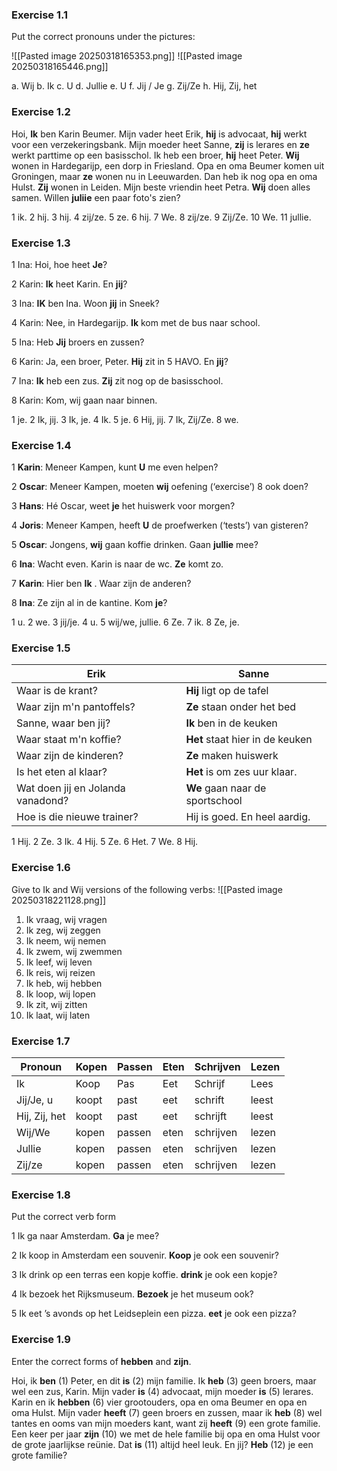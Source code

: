### Exercise 1.1

Put the correct pronouns under the pictures:

![[Pasted image 20250318165353.png]]
![[Pasted image 20250318165446.png]]

a. Wij
b. Ik
c. U
d. Jullie
e. U
f. Jij / Je
g. Zij/Ze
h. Hij, Zij, het

### Exercise 1.2

Hoi, **Ik** ben Karin Beumer. Mijn vader heet Erik, **hij** is advocaat, **hij** werkt voor een verzekeringsbank. Mijn moeder heet Sanne, **zij** is lerares en **ze** werkt parttime op een basisschol. Ik heb een broer, **hij** heet Peter. **Wij** wonen in Hardegarijp, een dorp in Friesland. Opa en oma Beumer komen uit Groningen, maar **ze** wonen nu in Leeuwarden. Dan heb ik nog opa en oma Hulst. **Zij** wonen in Leiden. Mijn beste vriendin heet Petra. **Wij** doen alles samen. Willen **juliie** een paar foto's zien?

1 ik. 2 hij. 3 hij. 4 zij/ze. 5 ze. 6 hij. 7 We. 8 zij/ze. 9 Zij/Ze. 10 We. 11 jullie.

### Exercise 1.3

1 Ina: Hoi, hoe heet **Je**?

2 Karin: **Ik** heet Karin. En **jij**?

3 Ina: **IK** ben Ina. Woon **jij** in Sneek?

4 Karin: Nee, in Hardegarijp. **Ik** kom met de bus naar school.

5 Ina: Heb **Jij** broers en zussen?

6 Karin: Ja, een broer, Peter. **Hij** zit in 5 HAVO. En **jij**?

7 Ina: **Ik** heb een zus. **Zij** zit nog op de basisschool.

8 Karin: Kom, wij gaan naar binnen.

1 je. 2 Ik, jij. 3 Ik, je. 4 Ik. 5 je. 6 Hij, jij. 7 Ik, Zij/Ze. 8 we.

### Exercise 1.4

1 **Karin**: Meneer Kampen, kunt **U** me even helpen?

2 **Oscar**: Meneer Kampen, moeten **wij** oefening (‘exercise’) 8 ook doen?

3 **Hans**:  Hé Oscar, weet **je** het huiswerk voor morgen?

4 **Joris**: Meneer Kampen, heeft **U** de proefwerken (‘tests’) van gisteren?

5 **Oscar**: Jongens, **wij** gaan koffie drinken. Gaan **jullie** mee?

6 **Ina**: Wacht even. Karin is naar de wc. **Ze** komt zo.

7 **Karin**: Hier ben **Ik** . Waar zijn de anderen?

8 **Ina**: Ze zijn al in de kantine. Kom **je**?

1 u. 2 we. 3 jij/je. 4 u. 5 wij/we, jullie. 6 Ze. 7 ik. 8 Ze, je.

### Exercise 1.5

| Erik                              | Sanne                           |
| --------------------------------- | ------------------------------- |
| Waar is de krant?                 | **Hij** ligt op de tafel        |
| Waar zijn m'n pantoffels?         | **Ze** staan onder het bed      |
| Sanne, waar ben jij?              | **Ik** ben in de keuken         |
| Waar staat m'n koffie?            | **Het** staat hier in de keuken |
| Waar zijn de kinderen?            | **Ze** maken huiswerk           |
| Is het eten al klaar?             | **Het** is om zes uur klaar.    |
| Wat doen jij en Jolanda vanadond? | **We** gaan naar de sportschool |
| Hoe is die nieuwe trainer?        | Hij is goed. En heel aardig.    |
1 Hij. 2 Ze. 3 Ik. 4 Hij. 5 Ze. 6 Het. 7 We. 8 Hij.

### Exercise 1.6

Give to Ik and Wij versions of the following verbs:
![[Pasted image 20250318221128.png]]
1. Ik vraag, wij vragen
2. Ik zeg, wij zeggen
3. Ik neem, wij nemen
4. Ik zwem, wij zwemmen
5. Ik leef, wij leven
6. Ik reis, wij reizen
7. Ik heb, wij hebben
8. Ik loop, wij lopen
9. Ik zit, wij zitten
10. Ik laat, wij laten

### Exercise 1.7

| Pronoun       | Kopen | Passen | Eten | Schrijven | Lezen |
| ------------- | ----- | ------ | ---- | --------- | ----- |
| Ik            | Koop  | Pas    | Eet  | Schrijf   | Lees  |
| Jij/Je, u     | koopt | past   | eet  | schrift   | leest |
| Hij, Zij, het | koopt | past   | eet  | schrijft  | leest |
| Wij/We        | kopen | passen | eten | schrijven | lezen |
| Jullie        | kopen | passen | eten | schrijven | lezen |
| Zij/ze        | kopen | passen | eten | schrijven | lezen |
### Exercise 1.8

Put the correct verb form

1 Ik ga naar Amsterdam. **Ga** je mee?

2 Ik koop in Amsterdam een souvenir. **Koop** je ook een souvenir?

3 Ik drink op een terras een kopje koffie. **drink** je ook een kopje?

4 Ik bezoek het Rijksmuseum. **Bezoek** je het museum ook?

5 Ik eet ’s avonds op het Leidseplein een pizza. **eet** je ook een pizza?

### Exercise 1.9
Enter the correct forms of **hebben** and **zijn**.

Hoi, ik **ben** (1) Peter, en dit **is** (2) mijn familie. Ik **heb** (3) geen broers, maar wel een zus, Karin. Mijn vader **is** (4) advocaat, mijn moeder **is** (5) lerares. Karin en ik **hebben** (6) vier grootouders, opa en oma Beumer en opa en oma Hulst. Mijn vader **heeft** (7) geen broers en zussen, maar ik
**heb** (8) wel tantes en ooms van mijn moeders kant, want zij **heeft** (9) een grote familie. Een keer per jaar **zijn** (10) we met de hele familie bij opa en oma Hulst voor de grote jaarlijkse reünie. Dat **is** (11) altijd heel leuk. En jij? **Heb** (12) je een grote familie?

